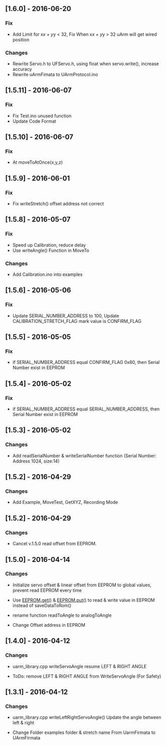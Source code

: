 ## [1.6.0] - 2016-06-20

### Fix
- Add Limit for x*x + y*y < 32, Fix When x*x + y*y > 32 uArm will get wired position

### Changes

- Rewrite Servo.h to UFServo.h, using float when servo.write(), increase accuracy
- Rewrite uArmFimata to UArmProtocol.ino   


## [1.5.11] - 2016-06-07

### Fix
- Fix Test.ino unused function
- Update Code Format

## [1.5.10] - 2016-06-07

### Fix
- At moveToAtOnce(x,y,z)

## [1.5.9] - 2016-06-01

### Fix
- Fix writeStretch() offset address not correct

## [1.5.8] - 2016-05-07

### Fix
- Speed up Calibration, reduce delay
- Use writeAngle() Function in MoveTo

### Changes

- Add Calibration.ino into examples


## [1.5.6] - 2016-05-06

### Fix

- Update SERIAL_NUMBER_ADDRESS to 100, Update CALIBRATION_STRETCH_FLAG mark value is CONFIRM_FLAG

## [1.5.5] - 2016-05-05

### Fix

- if SERIAL_NUMBER_ADDRESS equal CONFIRM_FLAG 0x80, then Serial Number exist in EEPROM

## [1.5.4] - 2016-05-02

### Fix

- if SERIAL_NUMBER_ADDRESS equal SERIAL_NUMBER_ADDRESS, then Serial Number exist in EEPROM

## [1.5.3] - 2016-05-02

### Changes

- Add readSerialNumber & writeSerialNumber function (Serial Number: Address 1024, size:14)


## [1.5.2] - 2016-04-29

### Changes

- Add Example, MoveTest, GetXYZ, Recording Mode


## [1.5.2] - 2016-04-29

### Changes

- Cancel v.1.5.0 read offset from EEPROM.


## [1.5.0] - 2016-04-14

### Changes

- Initialize servo offset & linear offset from EEPROM to global values, prevent read EEPROM every time

- Use [EEPROM.get()][a4e46a5d] & [EEPROM.put()][275bf48d] to read & write value in EEPROM instead of saveDataToRom()

  [a4e46a5d]: https://www.arduino.cc/en/Reference/EEPROMGet "EEPROM.get()"
  [275bf48d]: https://www.arduino.cc/en/Reference/EEPROMPut "EEPROM.put()"

- rename function readToAngle to analogToAngle
- Change Offset address in EEPROM

## [1.4.0] - 2016-04-12

### Changes

- uarm_library.cpp writeServoAngle resume LEFT & RIGHT ANGLE

- ToDo: remove LEFT & RIGHT ANGLE from WriteServoAngle (For Safety)


## [1.3.1] - 2016-04-12

### Changes

- uarm_library.cpp writeLeftRightServoAngle() Update the angle between left & right  

- Change Folder examples folder & stretch name From UarmFirmata to UArmFirmata  

